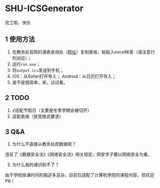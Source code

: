 # SHU-ICSGenerator
完工啦，快乐

## 1 使用方法

1.  在教务处官网的课表查询处（[网址](http://xk.autoisp.shu.edu.cn/StudentQuery/QueryCourseTable)）复制表格，粘贴入excel样表（请注意行列对应）；
2.  运行`run.exe`；
3.  将`output.ics`发送到手机；
4.  iOS：从Safari打开导入；
    Android：从日历打开导入；
6.  是不是很简单，来，试试看。

## 2 TODO

1.  √适配节假日（主要是冬季学期会被切开）
2.  适配表格（放宽格式要求）

## 3 Q&A

1.  为什么不直接从教务处爬数据呢？

违反了《数据安全法》《网络安全法》相关规定，网安学子要以网络安全为重。

2.  为什么我的课识别不了？

由于学校排课时间的描述多且杂，目前仅适配了计算机学院的课程内容，但欢迎PR！

    
